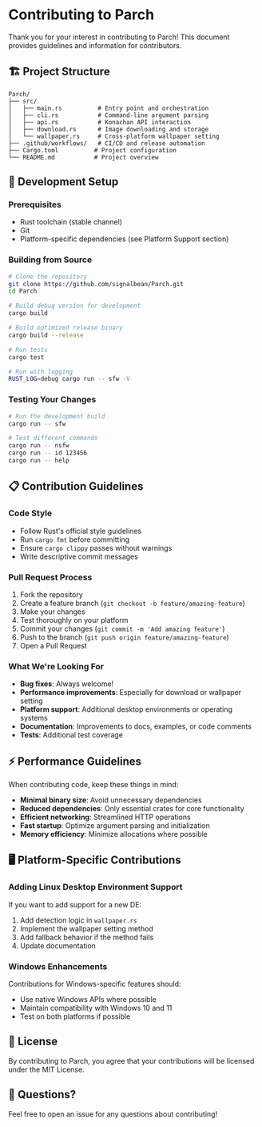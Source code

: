 # Contributing to Parch

Thank you for your interest in contributing to Parch! This document provides guidelines and information for contributors.

## 🏗️ Project Structure

```
Parch/
├── src/
│   ├── main.rs          # Entry point and orchestration
│   ├── cli.rs           # Command-line argument parsing
│   ├── api.rs           # Konachan API interaction
│   ├── download.rs      # Image downloading and storage
│   └── wallpaper.rs     # Cross-platform wallpaper setting
├── .github/workflows/   # CI/CD and release automation
├── Cargo.toml          # Project configuration
└── README.md           # Project overview
```

## 🔧 Development Setup

### Prerequisites

- Rust toolchain (stable channel)
- Git
- Platform-specific dependencies (see Platform Support section)

### Building from Source

```bash
# Clone the repository
git clone https://github.com/signalbean/Parch.git
cd Parch

# Build debug version for development
cargo build

# Build optimized release binary
cargo build --release

# Run tests
cargo test

# Run with logging
RUST_LOG=debug cargo run -- sfw -V
```

### Testing Your Changes

```bash
# Run the development build
cargo run -- sfw

# Test different commands
cargo run -- nsfw
cargo run -- id 123456
cargo run -- help
```

## 📋 Contribution Guidelines

### Code Style

- Follow Rust's official style guidelines
- Run `cargo fmt` before committing
- Ensure `cargo clippy` passes without warnings
- Write descriptive commit messages

### Pull Request Process

1. Fork the repository
2. Create a feature branch (`git checkout -b feature/amazing-feature`)
3. Make your changes
4. Test thoroughly on your platform
5. Commit your changes (`git commit -m 'Add amazing feature'`)
6. Push to the branch (`git push origin feature/amazing-feature`)
7. Open a Pull Request

### What We're Looking For

- **Bug fixes**: Always welcome!
- **Performance improvements**: Especially for download or wallpaper setting
- **Platform support**: Additional desktop environments or operating systems
- **Documentation**: Improvements to docs, examples, or code comments
- **Tests**: Additional test coverage

## ⚡ Performance Guidelines

When contributing code, keep these things in mind:

- **Minimal binary size**: Avoid unnecessary dependencies
- **Reduced dependencies**: Only essential crates for core functionality
- **Efficient networking**: Streamlined HTTP operations
- **Fast startup**: Optimize argument parsing and initialization
- **Memory efficiency**: Minimize allocations where possible

## 🖥️ Platform-Specific Contributions

### Adding Linux Desktop Environment Support

If you want to add support for a new DE:

1. Add detection logic in `wallpaper.rs`
2. Implement the wallpaper setting method
3. Add fallback behavior if the method fails
4. Update documentation

### Windows Enhancements

Contributions for Windows-specific features should:

- Use native Windows APIs where possible
- Maintain compatibility with Windows 10 and 11
- Test on both platforms if possible

## 📄 License

By contributing to Parch, you agree that your contributions will be licensed under the MIT License.

## 🤝 Questions?

Feel free to open an issue for any questions about contributing!
